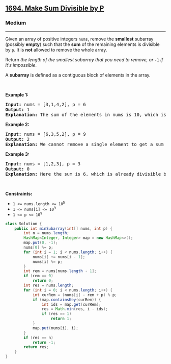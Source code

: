 <h2><a href="https://leetcode.com/problems/make-sum-divisible-by-p">1694. Make Sum Divisible by P</a></h2><h3>Medium</h3><hr><p>Given an array of positive integers <code>nums</code>, remove the <strong>smallest</strong> subarray (possibly <strong>empty</strong>) such that the <strong>sum</strong> of the remaining elements is divisible by <code>p</code>. It is <strong>not</strong> allowed to remove the whole array.</p>

<p>Return <em>the length of the smallest subarray that you need to remove, or </em><code>-1</code><em> if it&#39;s impossible</em>.</p>

<p>A <strong>subarray</strong> is defined as a contiguous block of elements in the array.</p>

<p>&nbsp;</p>
<p><strong class="example">Example 1:</strong></p>

<pre>
<strong>Input:</strong> nums = [3,1,4,2], p = 6
<strong>Output:</strong> 1
<strong>Explanation:</strong> The sum of the elements in nums is 10, which is not divisible by 6. We can remove the subarray [4], and the sum of the remaining elements is 6, which is divisible by 6.
</pre>

<p><strong class="example">Example 2:</strong></p>

<pre>
<strong>Input:</strong> nums = [6,3,5,2], p = 9
<strong>Output:</strong> 2
<strong>Explanation:</strong> We cannot remove a single element to get a sum divisible by 9. The best way is to remove the subarray [5,2], leaving us with [6,3] with sum 9.
</pre>

<p><strong class="example">Example 3:</strong></p>

<pre>
<strong>Input:</strong> nums = [1,2,3], p = 3
<strong>Output:</strong> 0
<strong>Explanation:</strong> Here the sum is 6. which is already divisible by 3. Thus we do not need to remove anything.
</pre>

<p>&nbsp;</p>
<p><strong>Constraints:</strong></p>

<ul>
	<li><code>1 &lt;= nums.length &lt;= 10<sup>5</sup></code></li>
	<li><code>1 &lt;= nums[i] &lt;= 10<sup>9</sup></code></li>
	<li><code>1 &lt;= p &lt;= 10<sup>9</sup></code></li>
</ul>

```java
class Solution {
    public int minSubarray(int[] nums, int p) {
        int n = nums.length;
        HashMap<Integer, Integer> map = new HashMap<>();
        map.put(0, -1);
        nums[0] %= p;
        for (int i = 1; i < nums.length; i++) {
            nums[i] += nums[i - 1];
            nums[i] %= p;
        }
        int rem = nums[nums.length - 1];
        if (rem == 0)
            return 0;
        int res = nums.length;
        for (int i = 0; i < nums.length; i++) {
            int curRem = (nums[i] - rem + p) % p;
            if (map.containsKey(curRem)) {
                int ids = map.get(curRem);
                res = Math.min(res, i - ids);
                if (res == 1)
                    return 1;
            }
            map.put(nums[i], i);
        }
        if (res == n)
            return -1;
        return res;
    }
}
```
